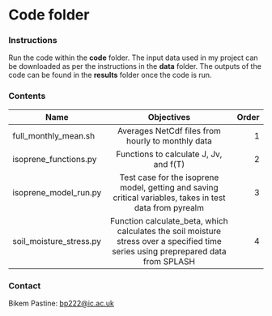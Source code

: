 # Code folder

### Instructions
Run the code within the **code** folder. The input data used in my project can be downloaded as per the instructions in the **data** folder. The outputs of the code can be found in the **results** folder once the code is run. 

### Contents
| Name |      Objectives      |  Order |
|----------|:-------------:|------:|
| full_monthly_mean.sh |  Averages NetCdf files from hourly to monthly data | 1 | 
| isoprene_functions.py |  Functions to calculate J, Jv, and f(T) | 2 | 
| isoprene_model_run.py |  Test case for the isoprene model, getting and saving critical variables, takes in test data from pyrealm | 3 | 
| soil_moisture_stress.py |  Function calculate_beta, which calculates the soil moisture stress over a specified time series using preprepared data from SPLASH | 4 | 

### Contact
Bikem Pastine: bp222@ic.ac.uk
